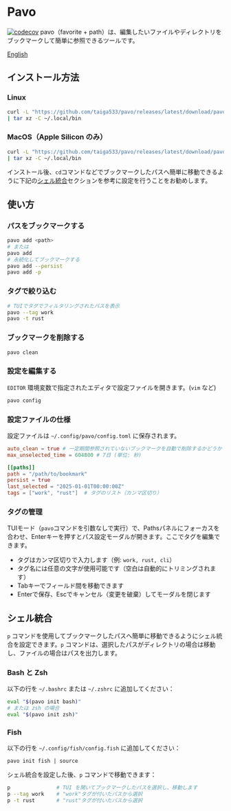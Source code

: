 # Pavo

[![codecov](https://codecov.io/gh/taiga533/pavo/branch/main/graph/badge.svg)](https://codecov.io/gh/taiga533/pavo)
pavo（favorite + path）は、編集したいファイルやディレクトリをブックマークして簡単に参照できるツールです。

[English](README.md)

## インストール方法

### Linux

```bash
curl -L "https://github.com/taiga533/pavo/releases/latest/download/pavo-x86_64-unknown-linux-gnu.tar.gz" \
| tar xz -C ~/.local/bin
```

### MacOS（Apple Silicon のみ）

```bash
curl -L "https://github.com/taiga533/pavo/releases/latest/download/pavo-aarch64-apple-darwin.tar.gz" \
| tar xz -C ~/.local/bin
```

インストール後、`cd`コマンドなどでブックマークしたパスへ簡単に移動できるように下記の[シェル統合](#シェル統合)セクションを参考に設定を行うことをお勧めします。

## 使い方

### パスをブックマークする

```bash
pavo add <path>
# または
pavo add
# 永続化してブックマークする
pavo add --persist
pavo add -p
```

### タグで絞り込む

```bash
# TUIでタグでフィルタリングされたパスを表示
pavo --tag work
pavo -t rust
```

### ブックマークを削除する

```bash
pavo clean
```

### 設定を編集する

`EDITOR` 環境変数で指定されたエディタで設定ファイルを開きます。(`vim` など)

```bash
pavo config
```

### 設定ファイルの仕様

設定ファイルは `~/.config/pavo/config.toml` に保存されます。

```toml
auto_clean = true # 一定期間参照されていないブックマークを自動で削除するかどうか
max_unselected_time = 604800 # 7日 (単位: 秒)

[[paths]]
path = "/path/to/bookmark"
persist = true
last_selected = "2025-01-01T00:00:00Z"
tags = ["work", "rust"]  # タグのリスト（カンマ区切り）
```

### タグの管理

TUIモード（`pavo`コマンドを引数なしで実行）で、Pathsパネルにフォーカスを合わせ、Enterキーを押すとパス設定モーダルが開きます。ここでタグを編集できます。

- タグはカンマ区切りで入力します（例: `work, rust, cli`）
- タグ名には任意の文字が使用可能です（空白は自動的にトリミングされます）
- Tabキーでフィールド間を移動できます
- Enterで保存、Escでキャンセル（変更を破棄）してモーダルを閉じます

## シェル統合

`p` コマンドを使用してブックマークしたパスへ簡単に移動できるようにシェル統合を設定できます。`p` コマンドは、選択したパスがディレクトリの場合は移動し、ファイルの場合はパスを出力します。

### Bash と Zsh

以下の行を `~/.bashrc` または `~/.zshrc` に追加してください：

```bash
eval "$(pavo init bash)"
# または zsh の場合
eval "$(pavo init zsh)"
```

### Fish

以下の行を `~/.config/fish/config.fish` に追加してください：

```fish
pavo init fish | source
```

シェル統合を設定した後、`p` コマンドで移動できます：

```bash
p               # TUI を開いてブックマークしたパスを選択し、移動します
p --tag work    # "work"タグが付いたパスから選択
p -t rust       # "rust"タグが付いたパスから選択
```
